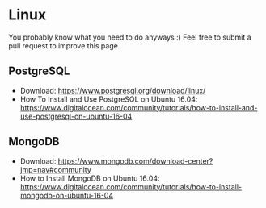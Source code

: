 # Linux

You probably know what you need to do anyways :)
Feel free to submit a pull request to improve this page.

## PostgreSQL

* Download: https://www.postgresql.org/download/linux/
* How To Install and Use PostgreSQL on Ubuntu 16.04: https://www.digitalocean.com/community/tutorials/how-to-install-and-use-postgresql-on-ubuntu-16-04

## MongoDB

* Download: https://www.mongodb.com/download-center?jmp=nav#community
* How to Install MongoDB on Ubuntu 16.04: https://www.digitalocean.com/community/tutorials/how-to-install-mongodb-on-ubuntu-16-04
